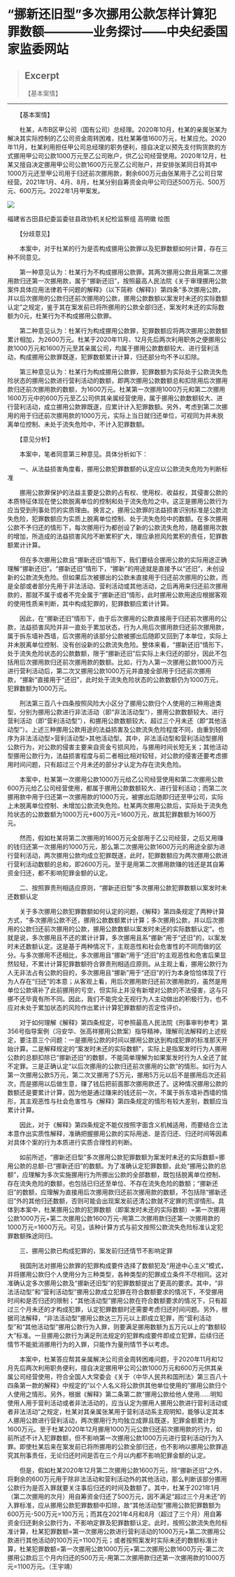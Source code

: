 
# “挪新还旧型”多次挪用公款怎样计算犯罪数额————业务探讨——中央纪委国家监委网站

> ## Excerpt
> 【基本案情】

---
　　【基本案情】

　　杜某，A市B区甲公司（国有公司）总经理。2020年10月，杜某的亲属张某为解决其实际控制的乙公司资金周转困难，找杜某筹借1600万元，杜某应允。2020年11月，杜某利用担任甲公司总经理的职务便利，擅自决定以预先支付购货款的方式挪用甲公司公款1000万元至乙公司账户，供乙公司经营使用。2020年12月，杜某又擅自决定挪用甲公司公款1600万元至乙公司账户，并安排张某同日将其中1000万元还至甲公司用于归还前次挪用款，剩余600万元由张某用于乙公司日常经营。2021年1月、4月、8月，杜某分别自筹资金向甲公司归还500万元、500万元、600万元。2022年1月甲案发。

![](https://www.ccdi.gov.cn/hdjln/ywtt/202503/W020250328344049087726.jpeg)

福建省古田县纪委监委驻县政协机关纪检监察组 高明徽 绘图

　　【分歧意见】

　　本案中，对于杜某的行为是否构成挪用公款罪以及犯罪数额如何计算，存在三种不同意见。

　　第一种意见认为：杜某行为不构成挪用公款罪。其两次挪用公款且用第二次挪用款归还第一次挪用款，属于“挪新还旧”，按照最高人民法院《关于审理挪用公款案件具体应用法律若干问题的解释》（以下简称《解释》）第四条“多次挪用公款，并以后次挪用的公款归还前次挪用的公款，挪用公款数额以案发时未还的实际数额认定”之规定，鉴于其在案发前已将所挪用的公款全部归还，案发时未还的实际数额为0元，杜某行为不构成挪用公款罪。

　　第二种意见认为：杜某行为构成挪用公款罪，犯罪数额应将两次挪用公款数额累计相加，为2600万元。杜某于2020年11月、12月先后两次利用职务之便挪用公款1000万元和1600万元至其亲属公司，均属于挪用公款数额较大、进行营利活动，构成挪用公款罪既遂，犯罪数额累计计算，归还部分均不予以扣除。

　　第三种意见认为：杜某行为构成挪用公款罪，犯罪数额为实际处于公款流失危险状态的挪用公款进行营利活动的数额，即两次挪用公款数额总和扣除用后次挪用款归还前次挪用款的数额，为1600万元。杜某第一次挪用1000万元和第二次挪用1600万元中的600万元至乙公司供其亲属经营使用，属于挪用公款数额较大、进行营利活动，成立挪用公款罪既遂，应累计计入犯罪数额。另外，考虑到第二次挪用的用于归还前次挪用款的1000万元，实际上当日就归还单位，可视同为并未脱离单位控制、未处于流失危险中，不计入犯罪数额。

　　【意见分析】

　　本案中，笔者同意第三种意见。具体分析如下：

　　一、从法益损害角度看，挪用公款犯罪数额的认定应以公款流失危险为判断标准

　　挪用公款罪保护的法益主要是公款的占有权、使用权、收益权，其侵害公款的本质特征体现在使公款脱离单位的控制和处于流失危险之中。这正是挪用公款行为应当受到刑事处罚的实质理由。换言之，挪用公款罪的法益损害识别标准是公款流失危险，犯罪数额应为实质上脱离单位控制、处于流失危险中的数额。在多次挪用公款不予归还的情形下，每次挪用行为都创设了新的公款流失危险，随着挪用次数的增加，所造成的法益损害风险不断累积扩大，理应承担风险累积的责任，犯罪数额累计计算。

　　但在多次挪用公款且“挪新还旧”情形下，我们要结合挪用公款的实际用途正确理解“挪新还旧”。“挪新还旧”情形下，“挪新”的用途就是直接予以“还旧”，未创设新的公款流失危险。但如果后次被挪出的公款未直接用于归还前次挪用的公款，而是全部或者部分先用于非法活动、营利活动或其他活动，之后再用来归还前次挪用款的，那就不属于或者不完全属于“挪新还旧”情形，此时挪用公款用途应根据客观的使用性质来判断，其中构成犯罪的，犯罪数额应累计计算。

　　因此，在“挪新还旧”情形下，由于后次挪用的公款直接用于归还前次挪用的公款，法益损害风险并非一直处于累加状态，行为人用后次挪用款归还前次挪用款，属于拆东墙补西墙，后次挪用的该部分公款被挪出后随即又回到了本单位，实际上并未脱离单位控制、没有创设新的公款流失危险。整体来看，“挪新还旧”情形下，处于流失危险状态的公款数额，限于“挪新还旧”后实际上未归还的部分，因此不包括用后次挪用款归还前次挪用款的数额。比如，行为人第一次挪用公款1000万元进行营利活动后，第二次又挪用公款1000万元并直接全部用于归还前次挪用款，“挪新”直接用于“还旧”，此时处于流失危险状态的公款数额仍为1000万元，犯罪数额为1000万元。

　　刑法第三百八十四条按照风险大小区分了挪用公款归个人使用的三种用途类型，分别为挪用公款进行非法活动（即“非法活动型”），挪用公款数额较大、进行营利活动（即“营利活动型”），和挪用公款数额较大、超过三个月未还（即“其他活动型”）。上述三种挪用公款用途的法益损害及公款流失危险程度不同，由重到轻顺序为非法活动型>营利活动型>其他活动型。其中，非法活动型和营利活动型挪用公款行为，对公款的侵害主要来自资金亏损风险，与挪用时间长短无关；其他活动型挪用公款行为，法益损害程度与前二者相比相对较轻，对公款的侵害还要考虑挪用时间问题，只有超过三个月未还的部分才认定为存在流失危险。

　　本案中，杜某第一次挪用公款1000万元给乙公司经营使用和第二次挪用公款600万元给乙公司经营使用，都属于挪用公款数额较大、进行营利活动；而第二次挪用款中用于归还第一次挪用款的1000万元，被挪出后随即归还至甲公司，实际上未脱离单位控制、未增加公款流失危险。杜某两次挪用公款后，实际处于流失危险状态的公款数额为1000万元+600万元=1600万元，故其犯罪数额为1600万元。

　　然而，假如杜某将第二次挪用的1600万元全部用于乙公司经营，之后又用赚的钱归还第一次挪用的1000万元，那么第二次挪用公款1600万元的用途全部为进行营利活动，两次挪用公款均成立犯罪既遂，此时，犯罪数额应为两次挪用公款进行营利活动数额的总和，即2600万元。至于是用第二次挪用款赚的钱还是其自筹资金归还，都不影响犯罪金额的认定。

　　二、按照罪责刑相适应原则，“挪新还旧型”多次挪用公款犯罪数额以案发时未还数额认定

　　关于多次挪用公款犯罪数额如何认定的问题，《解释》第四条规定了两种计算方式，“多次挪用公款不还，挪用公款数额累计计算；多次挪用公款，并以后次挪用的公款归还前次挪用的公款，挪用公款数额以案发时未还的实际数额认定”。也就是说，多次挪用且不还的累计计算，多次挪用且系“挪新”用于“还旧”的，以案发时未还数额认定。这是基于两种情况下，主观恶性和社会危害性的不同而做的区分。与多次挪用不还相比，多次挪用且“挪新”用于“还旧”的主观恶性和危害后果显然较轻，不累计计算犯罪数额符合罪责刑相适应原则。从主观上看，挪用公款行为人无非法占有公款的目的，多次挪用且“挪新”用于“还旧”的行为本身恰恰体现了行为人存在“归还”的本意；从客观上看，用后次挪用款归还前次挪用款的，虽然是用单位公款填补了此前挪用的亏空，但实际上并没有新增对公款的不法侵害，这与只挪不还毕竟有所不同。因此，我们不能完全无视行为人主动做出的积极行为，也不应对未处于累加状态的风险作出累计计算犯罪数额的否定性评价。

　　对于如何理解《解释》第四条规定，可参照最高人民法院《刑事审判参考》第356号指导案例（冯安华、张高祥挪用公款案）指导精神，理解司法解释的上述规定，要注意三个问题：一是挪用公款的时间以挪用公款达到构成犯罪的标准那天开始计算。二是解释规定的“案发时未还的实际数额”，实际上是指案发时行为人挪用公款的总额扣除已“挪新还旧”的数额，不能简单理解为如果案发时行为人全还了就不定罪。三是正确认定“以后次挪用的公款归还前次挪用的公款”的情形。如行为人第一次挪用公款5万元，第二次又挪用了5万元，挪用5万元以后不是挪用后次还前次，而是挪用以后做生意，赚了钱后把前面那次挪用款还了。这种情况挪用公款的数额还是要累计计算，因为他是通过赚来的钱还前一次，不属于拆东墙补西墙的情形，其主观恶性与社会危害性与《解释》第四条规定的情形有较大差别，数额应当累计计算。

　　因此，对于《解释》第四条规定不能仅按照字面含义机械适用，而要结合立法本意作出实质性解释，准确把握挪用公款的实际用途、是否归还、归还时间等因素对具体个案的行为本质进行实质合理性的判断。

　　如前所述，“挪新还旧型”多次挪用公款犯罪数额为案发时未还的实际数额=挪用公款的总额-已“挪新还旧”的数额。为了准确认定犯罪数额，此处“挪用公款的总额”，应理解为多次实施挪用行为所挪出公款的全部数额，既包括脱离单位控制、存在流失危险的数额，也包括已归还至单位、不存在流失危险的数额；“挪新还旧”的数额，应理解为直接用后次挪用款归还前次挪用款的数额，不包括除“挪新还旧”外的其他归还数额，否则可能会出现案发前还清公款就不定罪的荒谬情形。具体到本案中，杜某挪用公款的犯罪数额（即案发时未还的实际数额）=第一次挪用公款1000万元+第二次挪用公款1600万元-用第二次挪用款归还第一次挪用款的1000万元=1600万元。可见，该种计算方式与前文按照公款流失危险标准认定犯罪数额殊途同归。

　　三、挪用公款已构成犯罪的，案发前归还情节不影响定罪

　　我国刑法对挪用公款罪的犯罪构成要件选择了数额犯及“用途中心主义”模式，并将挪用公款归个人使用分为三种类型，各种类型的犯罪成立条件不尽相同。这对准确认定多次挪用公款及“挪新还旧型”的犯罪数额提出了更高的要求。其中，“非法活动型”和“营利活动型”挪用公款成立犯罪在符合数额要求的情况下，不受挪用时间和是否归还的限制；“其他活动型”挪用公款在符合数额要求的情况下，只有超过三个月未还的才构成犯罪，认定犯罪数额时还需要考虑归还时间问题。另外，根据司法解释，“非法活动型”挪用公款达三万元以上即成立犯罪，而“营利活动型”和“其他活动型”挪用公款行为入罪，则要满足挪用数额为五万元以上的“数额较大”标准。一旦挪用公款行为满足刑法规定的犯罪构成要件即成立犯罪，后续归还情节不能抵消挪用行为的入罪，只能作为量刑情节予以考虑。

　　本案中，杜某答应帮其亲属解决公司资金周转困难问题，于2020年11月和12月先后两次利用职务便利，擅自决定挪用甲公司公款1000万元和600万元供其亲属公司经营使用，符合全国人大常委会《关于〈中华人民共和国刑法〉第三百八十四条第一款的解释》中规定的“以个人名义将公款供其他单位使用的”挪用公款归个人使用之情形。另外，根据《解释》第二条第二款“挪用公款给他人使用……明知使用人用于营利活动或者非法活动的，应当认定为挪用人挪用公款进行营利活动或者非法活动”之规定，杜某对其亲属张某用于营利活动系主观明知，能够认定其本人挪用公款进行营利活动，两次挪用行为均独立成罪且既遂，犯罪金额累计为1600万元。至于杜某2020年12月挪用1000万元公款归还前次挪用款的行为，如前所述不计入犯罪数额，但不影响第一次挪用公款1000万元进行营利活动行为入罪。即使杜某后来在案发前已将所挪用的公款全部归还，也不影响以挪用公款罪追究其刑事责任，无论归还时间是否在三个月以内都不影响犯罪金额的认定。

　　但是，假如杜某2020年12月第二次挪用公款1600万元，除“挪新还旧”之外，将剩余的600万元用于除非法活动和营利活动外的其他活动，那么判断该部分挪用公款行为是否入罪就要关注事后归还的时间及数额了。其中，杜某于2021年1月（第二次挪用的次月）用自筹资金归还了500万元，因不满足“超过三个月未还”的入罪标准，应从挪用公款犯罪数额中扣除，故“其他活动型”挪用公款犯罪数额为600万元-500万元=100万元；而其在2021年4月和8月（超过了三个月）用自筹资金归还剩余公款行为，不影响定罪及犯罪数额认定。此时，按照公款流失危险标准计算，杜某犯罪数额=第一次挪用公款进行营利活动的1000万元+第二次挪用公款进行其他活动的100万元=1100万元；或者按照案发时实际未还的数额标准计算，杜某犯罪数额=第一次挪用公款1000万元+第二次挪用公款1600万元-第二次挪用公款后三个月内归还的500万元-用第二次挪用款归还第一次挪用款的1000万元=1100万元。（王宇靖）
